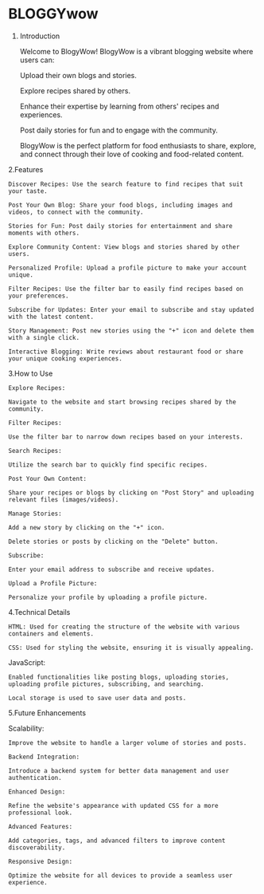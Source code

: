 # BLOGGYwow

1. Introduction

    Welcome to BlogyWow! BlogyWow is a vibrant blogging website where users can:

    Upload their own blogs and stories.

    Explore recipes shared by others.

    Enhance their expertise by learning from others' recipes and experiences.

    Post daily stories for fun and to engage with the community.

    BlogyWow is the perfect platform for food enthusiasts to share, explore, and connect through their love of cooking and 
    food-related content.

2.Features

    Discover Recipes: Use the search feature to find recipes that suit your taste.

    Post Your Own Blog: Share your food blogs, including images and videos, to connect with the community.

    Stories for Fun: Post daily stories for entertainment and share moments with others.

    Explore Community Content: View blogs and stories shared by other users.

    Personalized Profile: Upload a profile picture to make your account unique.

    Filter Recipes: Use the filter bar to easily find recipes based on your preferences.

    Subscribe for Updates: Enter your email to subscribe and stay updated with the latest content.

    Story Management: Post new stories using the "+" icon and delete them with a single click.

    Interactive Blogging: Write reviews about restaurant food or share your unique cooking experiences.

3.How to Use

    Explore Recipes:

    Navigate to the website and start browsing recipes shared by the community.

    Filter Recipes:

    Use the filter bar to narrow down recipes based on your interests.

    Search Recipes:

    Utilize the search bar to quickly find specific recipes.

    Post Your Own Content:

    Share your recipes or blogs by clicking on "Post Story" and uploading relevant files (images/videos).

    Manage Stories:

    Add a new story by clicking on the "+" icon.

    Delete stories or posts by clicking on the "Delete" button.

    Subscribe:

    Enter your email address to subscribe and receive updates.

    Upload a Profile Picture:

    Personalize your profile by uploading a profile picture.

4.Technical Details

    HTML: Used for creating the structure of the website with various containers and elements.

    CSS: Used for styling the website, ensuring it is visually appealing.

JavaScript:

    Enabled functionalities like posting blogs, uploading stories, uploading profile pictures, subscribing, and searching.

    Local storage is used to save user data and posts.

5.Future Enhancements

Scalability:

    Improve the website to handle a larger volume of stories and posts.

    Backend Integration:

    Introduce a backend system for better data management and user authentication.

    Enhanced Design:

    Refine the website's appearance with updated CSS for a more professional look.

    Advanced Features:

    Add categories, tags, and advanced filters to improve content discoverability.

    Responsive Design:

    Optimize the website for all devices to provide a seamless user experience.

